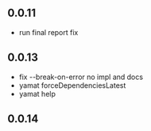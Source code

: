 ## 0.0.11

 * run final report fix

## 0.0.13

 * fix --break-on-error no impl and docs
 * yamat forceDependenciesLatest
 * yamat help

 ## 0.0.14